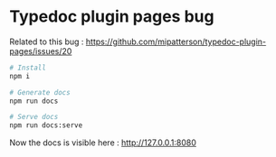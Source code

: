 # Typedoc plugin pages bug

Related to this bug : https://github.com/mipatterson/typedoc-plugin-pages/issues/20

```sh
# Install
npm i

# Generate docs
npm run docs

# Serve docs
npm run docs:serve
```

Now the docs is visible here : http://127.0.0.1:8080

